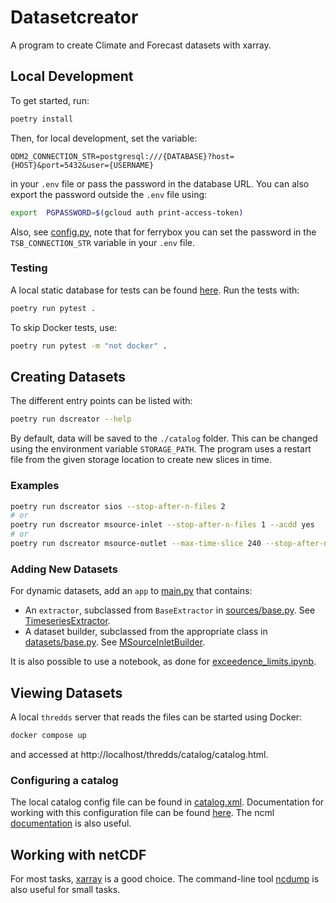 # Datasetcreator

A program to create Climate and Forecast datasets with xarray.

## Local Development

To get started, run:

```bash
poetry install
```

Then, for local development, set the variable:

```.env
ODM2_CONNECTION_STR=postgresql:///{DATABASE}?host={HOST}&port=5432&user={USERNAME}
```

in your `.env` file or pass the password in the database URL. You can also export the password outside the `.env` file using:

```bash
export  PGPASSWORD=$(gcloud auth print-access-token)
```

Also, see [config.py](./dscreator/config.py), note that for ferrybox you can set the password in the `TSB_CONNECTION_STR` variable in your `.env` file. 

### Testing

A local static database for tests can be found [here](./tests/data/README.md). Run the tests with:

```bash
poetry run pytest .
```

To skip Docker tests, use:

```bash
poetry run pytest -m "not docker" .
```

## Creating Datasets

The different entry points can be listed with:

```bash
poetry run dscreator --help
```

By default, data will be saved to the `./catalog` folder. This can be changed using the environment variable `STORAGE_PATH`. The program uses a restart file from the given storage location to create new slices in time.

### Examples

```bash
poetry run dscreator sios --stop-after-n-files 2
# or
poetry run dscreator msource-inlet --stop-after-n-files 1 --acdd yes
# or
poetry run dscreator msource-outlet --max-time-slice 240 --stop-after-n-files 2 --acdd ncml
```

### Adding New Datasets

For dynamic datasets, add an `app` to [main.py](./dscreator/main.py) that contains:

- An `extractor`, subclassed from `BaseExtractor` in [sources/base.py](./dscreator/sources/base.py). See [TimeseriesExtractor](./dscreator/sources/odm2/extractor.py).
- A dataset builder, subclassed from the appropriate class in [datasets/base.py](./dscreator/datasets/base.py). See [MSourceInletBuilder](./dscreator/datasets/timeseries/msource.py).

It is also possible to use a notebook, as done for [exceedence_limits.ipynb](notebooks/exceedence_limits.ipynb).

## Viewing Datasets

A local `thredds` server that reads the files can be started using Docker:

```bash
docker compose up
```

and accessed at http://localhost/thredds/catalog/catalog.html.

### Configuring a catalog

The local catalog config file can be found in [catalog.xml](./catalog/catalog.xml). Documentation for working with this configuration file can be found [here](https://docs.unidata.ucar.edu/tds/current/userguide/basic_config_catalog.html). The ncml [documentation](https://docs.unidata.ucar.edu/netcdf-java/current/userguide/basic_ncml_tutorial.html) is also useful.

## Working with netCDF

For most tasks, [xarray](https://docs.xarray.dev/en/stable/) is a good choice. The command-line tool [ncdump](https://www.unidata.ucar.edu/software/netcdf/workshops/2011/utilities/Ncdump.html) is also useful for small tasks.
 